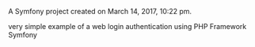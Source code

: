 A Symfony project created on March 14, 2017, 10:22 pm.


very simple example of a web login authentication using PHP Framework Symfony

